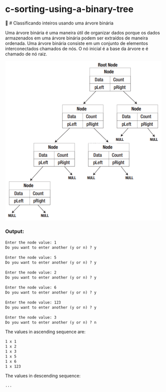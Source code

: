 # c-sorting-using-a-binary-tree
:rabbit: # Classificando inteiros usando uma árvore binária

Uma árvore binária é uma maneira útil de organizar dados porque os dados armazenados em uma árvore binária podem ser extraídos de maneira ordenada.
Uma árvore binária consiste em um conjunto de elementos interconectados chamados de nós.
O nó inicial é a base da árvore e é chamado de nó raiz.

<img src="binary-tree.png" />

### Output:

```
Enter the node value: 1
Do you want to enter another (y or n) ? y

Enter the node value: 5
Do you want to enter another (y or n) ? y

Enter the node value: 2
Do you want to enter another (y or n) ? y

Enter the node value: 6
Do you want to enter another (y or n) ? y

Enter the node value: 123
Do you want to enter another (y or n) ? y

Enter the node value: 3
Do you want to enter another (y or n) ? n
```

The values in ascending sequence are:
```
1 x 1
1 x 2
1 x 3
1 x 5
1 x 6
1 x 123
```

The values in descending sequence:
```
...
```

